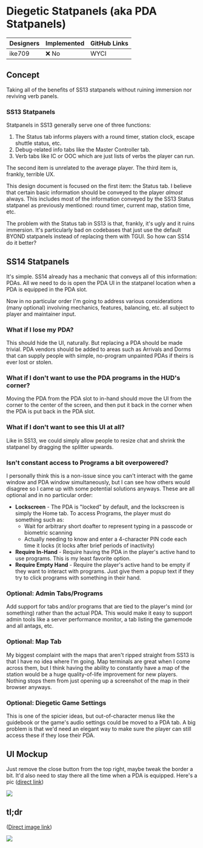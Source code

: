 # Diegetic Statpanels (aka PDA Statpanels)

| Designers | Implemented | GitHub Links |
|---|---|---|
| ike709 |  :x: No | WYCI |
## Concept

Taking all of the benefits of SS13 statpanels without ruining immersion nor reviving verb panels.
### SS13 Statpanels

Statpanels in SS13 generally serve one of three functions:

1. The Status tab informs players with a round timer, station clock, escape shuttle status, etc.
2. Debug-related info tabs like the Master Controller tab.
3. Verb tabs like IC or OOC which are just lists of verbs the player can run. 

The second item is unrelated to the average player. The third item is, frankly, terrible UX.

This design document is focused on the first item: the Status tab. I believe that certain basic information should be conveyed to the player *almost* always. This includes most of the information conveyed by the SS13 Status statpanel as previously mentioned: round timer, current map, station time, etc.

The problem with the Status tab in SS13 is that, frankly, it's ugly and it ruins immersion. It's particularly bad on codebases that just use the default BYOND statpanels instead of replacing them with TGUI. So how can SS14 do it better?
## SS14 Statpanels

It's simple. SS14 already has a mechanic that conveys all of this information: PDAs. All we need to do is open the PDA UI in the statpanel location when a PDA is equipped in the PDA slot.

Now in no particular order I'm going to address various considerations (many optional) involving mechanics, features, balancing, etc. all subject to player and maintainer input.

### What if I lose my PDA?

This should hide the UI, naturally. But replacing a PDA should be made trivial. PDA vendors should be added to areas such as Arrivals and Dorms that can supply people with simple, no-program unpainted PDAs if theirs is ever lost or stolen.

### What if I don't want to use the PDA programs in the HUD's corner?

Moving the PDA from the PDA slot to in-hand should move the UI from the corner to the center of the screen, and then put it back in the corner when the PDA is put back in the PDA slot.

### What if I don't want to see this UI at all?

Like in SS13, we could simply allow people to resize chat and shrink the statpanel by dragging the splitter upwards.

### Isn't constant access to Programs a bit overpowered?

I personally think this is a non-issue since you can't interact with the game window and PDA window simultaneously, but I can see how others would disagree so I came up with some potential solutions anyways. These are all optional and in no particular order:

- **Lockscreen** - 
	The PDA is "locked" by default, and the lockscreen is simply the Home tab. To access Programs, the player must do something such as:
	- Wait for arbitrary short doafter to represent typing in a passcode or biometric scanning
	- Actually needing to know and enter a 4-character PIN code each time it locks (it locks after brief periods of inactivity)
- **Require In-Hand** - 
	  Require having the PDA in the player's active hand to use programs. This is my least favorite option.
- **Require Empty Hand** - 
	  Require the player's active hand to be empty if they want to interact with programs. Just give them a popup text if they try to click programs with something in their hand.

### Optional: Admin Tabs/Programs

Add support for tabs and/or programs that are tied to the player's mind (or something) rather than the actual PDA. This would make it easy to support admin tools like a server performance monitor, a tab listing the gamemode and all antags, etc.

### Optional: Map Tab

My biggest complaint with the maps that aren't ripped straight from SS13 is that I have no idea where I'm going. Map terminals are great when I come across them, but I think having the ability to constantly have a map of the station would be a huge quality-of-life improvement for new players. Nothing stops them from just opening up a screenshot of the map in their browser anyways.

### Optional: Diegetic Game Settings

This is one of the spicier ideas, but out-of-character menus like the guidebook or the game's audio settings could be moved to a PDA tab. A big problem is that we'd need an elegant way to make sure the player can still access these if they lose their PDA.

## UI Mockup

Just remove the close button from the top right, maybe tweak the border a bit. It'd also need to stay there all the time when a PDA is equipped. Here's a pic ([direct link](https://i.imgur.com/ppnXXaf.png))

<img src="https://i.imgur.com/ppnXXaf.png" />

## tl;dr
([Direct image link](https://i.imgur.com/ByUHHZu.png))

<img src="https://i.imgur.com/ByUHHZu.png" />
